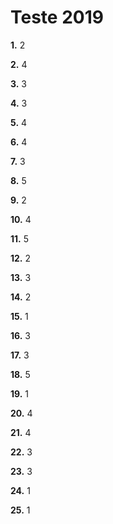 # Teste 2019

**1.** 2

**2.** 4

**3.** 3

**4.** 3

**5.** 4

**6.** 4

**7.** 3

**8.** 5

**9.** 2

**10.** 4

**11.** 5

**12.** 2

**13.** 3

**14.** 2

**15.** 1

**16.** 3

**17.** 3

**18.** 5

**19.** 1

**20.** 4

**21.** 4

**22.** 3

**23.** 3

**24.** 1

**25.** 1